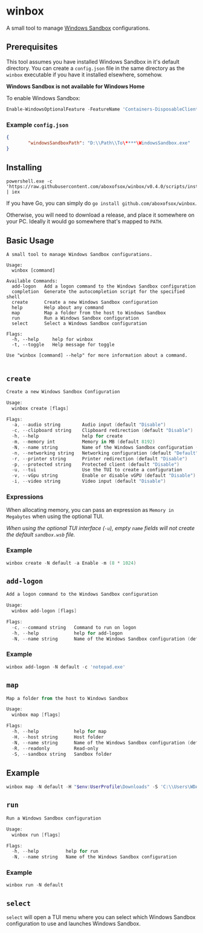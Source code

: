 # winbox

A small tool to manage [Windows Sandbox]('https://learn.microsoft.com/en-us/windows/security/application-security/application-isolation/windows-sandbox/windows-sandbox-overview') configurations.

## Prerequisites
This tool assumes you have installed Windows Sandbox in it's default directory. You can create a `config.json` file in the same directory as the `winbox` executable if you have it installed elsewhere, somehow.

**Windows Sandbox is not available for Windows Home**

To enable Windows Sandbox:
```powershell
Enable-WindowsOptionalFeature -FeatureName 'Containers-DisposableClientVM' -All -Online
```

### Example `config.json`
```json
{
        "windowsSandboxPath": "D:\\Path\\To\****\WindowsSandbox.exe"
}	
```

## Installing
```
powershell.exe -c 'https://raw.githubusercontent.com/aboxofsox/winbox/v0.4.0/scripts/install.ps1' | iex
```

If you have Go, you can simply do `go install github.com/aboxofsox/winbox`.

Otherwise, you will need to download a release, and place it somewhere on your PC. Ideally it would go somewhere that's mapped to `PATH`. 


## Basic Usage

```
A small tool to manage Windows Sandbox configurations.

Usage:
  winbox [command]

Available Commands:
  add-logon   Add a logon command to the Windows Sandbox configuration
  completion  Generate the autocompletion script for the specified shell
  create      Create a new Windows Sandbox configuration
  help        Help about any command
  map         Map a folder from the host to Windows Sandbox
  run         Run a Windows Sandbox configuration
  select      Select a Windows Sandbox configuration

Flags:
  -h, --help     help for winbox
  -t, --toggle   Help message for toggle

Use "winbox [command] --help" for more information about a command.


```

## `create`

```powershell
Create a new Windows Sandbox Configuration

Usage:
  winbox create [flags]

Flags:
  -a, --audio string        Audio input (default "Disable")
  -c, --clipboard string    Clipboard redirection (default "Disable")
  -h, --help                help for create
  -m, --memory int          Memory in MB (default 8192)
  -N, --name string         Name of the Windows Sandbox configuration (default "sandbox")
  -n, --networking string   Networking configuration (default "Default")
  -r, --printer string      Printer redirection (default "Disable")
  -p, --protected string    Protected client (default "Disable")
  -u, --tui                 Use the TUI to create a configuration
  -v, --vGpu string         Enable or disable vGPU (default "Disable")
  -i, --video string        Video input (default "Disable")
```

### Expressions
When allocating memory, you can pass an expression as `Memory in Megabytes` when using the optional TUI.

*When using the optional TUI interface (`-u`), empty `name` fields will not create the default `sandbox.wsb` file.*

### Example

```powershell
winbox create -N default -a Enable -m (8 * 1024)
```

## `add-logon`

```powershell
Add a logon command to the Windows Sandbox configuration

Usage:
  winbox add-logon [flags]

Flags:
  -c, --command string   Command to run on logon
  -h, --help             help for add-logon
  -N, --name string      Name of the Windows Sandbox configuration (default "sandbox")
```

### Example

```powershell
winbox add-logon -N default -c 'notepad.exe'
```

## `map`

```powershell
Map a folder from the host to Windows Sandbox

Usage:
  winbox map [flags]

Flags:
  -h, --help             help for map
  -H, --host string      Host folder
  -N, --name string      Name of the Windows Sandbox configuration (default "sandbox")
  -R, --readonly         Read-only
  -S, --sandbox string   Sandbox folder
```

## Example

```powershell
winbox map -N default -H "$env:UserProfile\Downloads" -S 'C:\\Users\WDAGUtilityAccount\Downloads' -R $false
```

## `run`

```powershell
Run a Windows Sandbox configuration

Usage:
  winbox run [flags]

Flags:
  -h, --help          help for run
  -N, --name string   Name of the Windows Sandbox configuration

```

### Example

```powershell
winbox run -N default
```

## `select`
`select` will open a TUI menu where you can select which Windows Sandbox configuration to use and launches Windows Sandbox.

